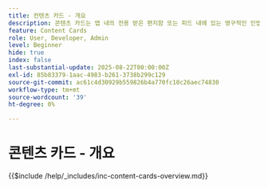 ```yaml
---
title: 컨텐츠 카드 - 개요
description: 콘텐츠 카드는 앱 내의 전용 받은 편지함 또는 피드 내에 있는 영구적인 인앱 메시지입니다. 푸시 알림과 달리 사용자에게 방해가 되지 않고 사용자의 편의에 따라 볼 수 있다.
feature: Content Cards
role: User, Developer, Admin
level: Beginner
hide: true
index: false
last-substantial-update: 2025-08-22T00:00:00Z
exl-id: 85b83379-1aac-4983-b261-3738b299c129
source-git-commit: ac61c4d30929b559826b4a770fc10c26aec74830
workflow-type: tm+mt
source-wordcount: '39'
ht-degree: 0%

---
```


# 콘텐츠 카드 - 개요

{{$include /help/_includes/inc-content-cards-overview.md}}
